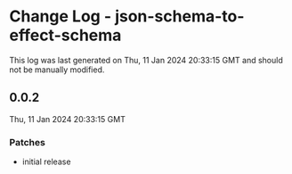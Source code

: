# Change Log - json-schema-to-effect-schema

This log was last generated on Thu, 11 Jan 2024 20:33:15 GMT and should not be manually modified.

## 0.0.2
Thu, 11 Jan 2024 20:33:15 GMT

### Patches

- initial release

